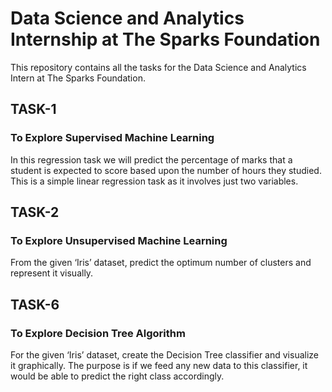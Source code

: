 # Data Science and Analytics Internship at The Sparks Foundation 
This repository contains all the tasks for the Data Science and Analytics Intern at The Sparks Foundation.


## TASK-1
### To Explore Supervised Machine Learning
In this regression task we will predict the percentage of marks that a student is expected to score based upon the number of hours they studied. This is a simple linear regression task as it involves just two variables.

## TASK-2
### To Explore Unsupervised Machine Learning
From the given ‘Iris’ dataset, predict the optimum number of clusters and represent it visually.

## TASK-6
### To Explore Decision Tree Algorithm
For the given ‘Iris’ dataset, create the Decision Tree classifier and visualize it graphically. The purpose is if we feed any new data to this classifier, it would be able to predict the right class accordingly.
